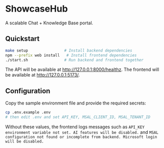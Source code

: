 # ShowcaseHub

A scalable Chat + Knowledge Base portal.

## Quickstart

```bash
make setup                # Install backend dependencies
npm --prefix web install   # Install frontend dependencies
./start.sh                # Run backend and frontend together
```

The API will be available at http://127.0.0.1:8000/healthz.
The frontend will be available at http://127.0.0.1:5173/.

## Configuration

Copy the sample environment file and provide the required secrets:

```bash
cp .env.example .env
# then edit .env and set API_KEY, MSAL_CLIENT_ID, MSAL_TENANT_ID
```

Without these values, the frontend logs messages such as
`API_KEY environment variable not set. AI features will be disabled.` and
`MSAL configuration not found or incomplete from backend. Microsoft login will be disabled.`
